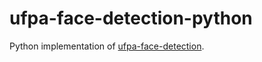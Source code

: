 # ufpa-face-detection-python
Python implementation of [ufpa-face-detection](https://github.com/aldebaro/ufpa-face-detection).